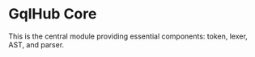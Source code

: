 # GqlHub Core

This is the central module providing essential components: token, lexer, AST, and parser.